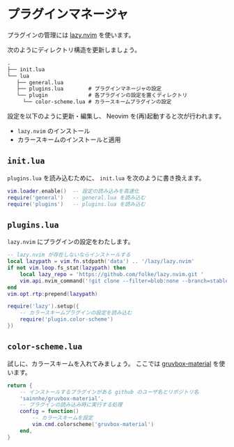 # プラグインマネージャ

プラグインの管理には [lazy.nvim](https://github.com/folke/lazy.nvim) を使います。

次のようにディレクトリ構造を更新しましょう。

```txt
.
├── init.lua
└── lua
   ├── general.lua
   ├── plugins.lua        # プラグインマネージャの設定
   └── plugin             # 各プラグインの設定を置くディレクトリ
     └── color-scheme.lua # カラースキームプラグインの設定
```

設定を以下のように更新・編集し、 Neovim を(再)起動すると次が行われます。

- `lazy.nvim` のインストール
- カラースキームのインストールと適用

## `init.lua`

`plugins.lua` を読み込むために、 `init.lua` を次のように書き換えます。

```lua
vim.loader.enable()  -- 設定の読み込みを高速化
require('general')   -- general.lua を読み込む
require('plugins')   -- plugins.lua を読み込む
```

## `plugins.lua`

`lazy.nvim` にプラグインの設定をわたします。

```lua
-- lazy.nvim が存在しないならインストールする
local lazypath = vim.fn.stdpath('data') .. '/lazy/lazy.nvim'
if not vim.loop.fs_stat(lazypath) then
    local lazy_repo = 'https://github.com/folke/lazy.nvim.git '
    vim.api.nvim_command('!git clone --filter=blob:none --branch=stable ' .. lazy_repo .. lazypath)
end
vim.opt.rtp:prepend(lazypath)

require('lazy').setup({
    -- カラースキームプラグインの設定を読み込む
    require('plugin.color-scheme')
})
```

## `color-scheme.lua`

試しに、カラースキームを入れてみましょう。
ここでは [gruvbox-material](https://github.com/sainnhe/gruvbox-material) を使います。

```lua
return {
    -- インストールするプラグインがある github のユーザ名とリポジトリ名
    'sainnhe/gruvbox-material',
    -- プラグインの読み込み時に実行する処理
    config = function()
        -- カラースキームを設定
        vim.cmd.colorscheme('gruvbox-material')
    end,
}
```
